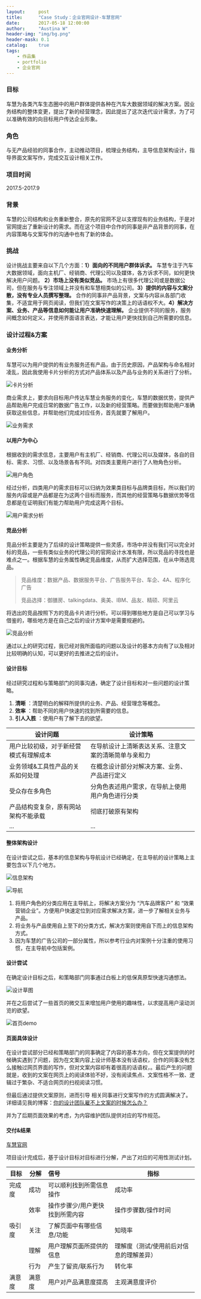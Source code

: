```yaml
---
layout:     post
title:      "Case Study：企业官网设计-车慧官网"
date:       2017-05-18 12:00:00
author:     "Austina W"
header-img: "img/bg.png"
header-mask: 0.1
catalog:    true
tags:
    - 作品集
    - portfolio
    - 企业官网
---
```


### 目标

车慧为各类汽车生态圈中的用户群体提供各种在汽车大数据领域的解决方案。因业务结构的整体变更，提出了新的经营理念，因此提出了这次迭代设计需求，为了可以准确有效的向目标用户传达企业形象。



### 角色

与无产品经验的同事合作，主动推动项目，梳理业务结构，主导信息架构设计，指导界面文案写作，完成交互设计相关工作。



### 项目时间

2017.5-2017.9



### 背景

车慧的公司结构和业务重新整合，原先的官网不足以支撑现有的业务结构，于是对官网提出了重新设计的需求。而在这个项目中合作的同事是非产品背景的同事，在内容策略与文案写作的沟通中也有了新的体会。



### 挑战

设计挑战主要来自以下几个方面：**1）面向的不同用户群体诉求。** 车慧专注于汽车大数据领域，面向主机厂、经销商、代理公司以及媒体，各方诉求不同，如何更快解决用户问题。 **2）市场上没有类似竞品。** 市场上有很多代理公司或是数据公司，但在服务与专注领域上并没有和车慧相类似的公司。**3）提供的内容与文案分散，没有专业人员撰写整理。** 合作的同事非产品背景，文案与内容从各部门收集，不适宜用于网页阅读，但我们在文案写作的决策上的话语权不大。**4）解决方案、业务、产品等信息如何能让用户准确快速理解。** 企业提供不同的服务，服务间概念如何定义，并使用界面语言表达，才能让用户更快找到自己所需要的信息。



### 设计过程&方案

#### 业务分析

车慧可以为用户提供的有业务服务还有产品，由于历史原因，产品架构与命名相对凌乱，因此我使用卡片分析的方式对产品体系以及产品与业务的关系进行了分析。

![卡片分析](http://omqsjp4nk.bkt.clouddn.com/%E5%8D%A1%E7%89%87.jpg)

商业需求上，要求向目标用户传达车慧业务服务的变化，车慧的数据优势，提供产品帮助用户完成日常的数据广告工作，以及新的经营策略。而要做到帮助用户准确获取这些信息，并帮助他们完成对应任务，首先就要了解用户。

![业务需求](http://omqsjp4nk.bkt.clouddn.com/%E4%B8%9A%E5%8A%A1%E9%9C%80%E6%B1%82@2x.jpg)


#### 以用户为中心

根据收到的需求信息，主要用户有主机厂、经销商、代理公司以及媒体，各自的目标、需求、习惯、以及场景各有不同。对四类主要用户进行了人物角色分析。

![用户角色](http://omqsjp4nk.bkt.clouddn.com/%E7%94%A8%E6%88%B7%E8%A7%92%E8%89%B2.jpg)

经过分析，四类用户的需求目标可以归纳为效果类目标与品牌类目标，所以我们的服务内容或是产品都是在为这两个目标而服务，而其他的经营策略与数据优势等信息都是在证明我们有能力帮助用户完成这两个目标。

![用户需求分析](http://omqsjp4nk.bkt.clouddn.com/%E8%99%9A%E6%8B%9F%E7%94%A8%E6%88%B7%E8%A7%92%E8%89%B2@2x-100.jpg)



#### 竞品分析

竞品分析主要是为了后续的设计策略提供一些灵感，市场中并没有我们可以完全对标的竞品，一些有类似业务的代理公司的官网设计水准有限，所以竞品的寻找也是难点之一。根据车慧的业务属性确定竞品维度，从而扩大选择范围，在从中筛选竞品。

> 竞品维度：数据产品、数据服务平台、广告服务平台、车企、4A、程序化广告
>
> 竞品选择：御膳房、talkingdata、奥美、IBM、品友、精硕、阿里云

将选出的竞品按照下方的竞品卡片进行分析。可以得到哪些地方是自己可以学习与借鉴的，哪些地方是在自己之后的设计方案中是需要规避的。

![竞品分析](http://omqsjp4nk.bkt.clouddn.com/%E8%BD%A6%E6%85%A7%E5%AE%98%E7%BD%91%E7%AB%9E%E5%93%81%E5%8D%A1%E7%89%87.png)

通过以上的研究过程，我已经对我所面临的问题以及设计的基本方向有了以及相对比较明确的认知，可以更好的去推进之后的设计。





#### 设计目标

经过研究过程和与策略部门的同事沟通，确定了设计目标和对一些问题的设计策略。

1. **清晰** ：清楚明白的解释所提供的业务、产品、经营理念等概念。
2. **效率** ：帮助不同的用户快速的找到所需要的信息。
3. **引人入胜** ：使用户有了解下去的欲望。

| 设计问题                | 设计策略                       |
| ------------------- | -------------------------- |
| 用户比较初级，对于新经营模式有理解成本 | 在导航设计上清晰表达关系、注意文案的清晰简单与亲和力 |
| 业务领域&工具性产品的关系如何处理   | 在概念设计部分对解决方案、业务、产品进行定义     |
| 受众存在多角色             | 分角色表述用户需求，在导航上使用用户角色进行分类   |
| 产品结构变复杂，原有网站架构不能承载  | 彻底打破原有架构                   |
| ...                 | ...                        |


#### 整体架构设计


在设计尝试之后，基本的信息架构与导航设计已经确定，在主导航的设计策略上主要包含以下几个地方。

![信息架构](http://omqsjp4nk.bkt.clouddn.com/%E8%BD%A6%E6%85%A7.png)


![导航](http://omqsjp4nk.bkt.clouddn.com/%E4%B8%BB%E5%AF%BC%E8%88%AA.jpg)

1. 将用户角色的分类应用在主导航上，将解决方案分为 “汽车品牌客户” 和 “效果营销企业”。方便用户快速定位到对应需求解决方案，进一步了解相关业务与产品。
2. 将业务与产品使用自上至下的分类方式，解决方案则使用自下而上的信息架构方式。
3. 因为车慧的广告公司的一部分属性，所以参考行业内对案例十分注重的使用习惯，在主导航中包括案例。





#### 设计尝试

在确定设计目标之后，和策略部门同事通过白板上的低保真原型快速沟通想法。

![设计草图](http://omqsjp4nk.bkt.clouddn.com/IMG_1617.JPG)

并在之后尝试了一些首页的微交互来增加用户使用的趣味性，以求提高用户滚动浏览的欲望。

![首页demo](http://omqsjp4nk.bkt.clouddn.com/Demo.gif)



#### 页面具体设计

在设计尝试部分已经和策略部门的同事确定了内容的基本方向，但在文案提供的时候确实遇到了问题，因为在文案内容上设计师基本没有话语权，合作的同事没有怎么接触过网页界面的写作，但对文案内容却有着很高的话语权，。最后产生的问题就是，收到的文案在网页上的阅读体验不好，没有阅读焦点、文案性格不一致、逻辑过于繁杂、不适合网页的扫视阅读习惯。

但最后通过提供文案原则，进而引导 相关同事进行文案写作的方式圆满解决了。详细请见我的博客：[你的设计团队雇不上文案的时候怎么办？](https://hexapod2015.github.io/Austina/2017/07/22/Voice-and-Tone/)

并为了后期页面效果的考虑，为内容维护团队提供对应的写作规范。



#### 交付&结果

[车慧官网](http://www.auto-smart.com/)

项目设计完成后，基于设计目标对目标进行分解，产出了对应的可用性测试计划。

| 目标   | 分解   | 信号               | 指标                   |
| ---- | ---- | :--------------- | -------------------- |
| 完成度  | 成功   | 可以顺利找到所需信息操作     | 成功率                  |
|      | 效率   | 操作步骤少/用户更快找到所需内容 | 操作步骤数/操作时间           |
| 吸引度  | 关注   | 了解页面中有哪些信息/功能    | 知晓率                  |
|      | 理解   | 用户理解页面所提供的信息     | 理解度（测试/使用前后对信息的理解差异） |
|      | 行为   | 产生了留资/联系行为       | 转化率                  |
| 满意度  | 满意度  | 用户对产品满意度提高       | 主观满意度评价              |
